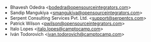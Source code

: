 - Bhavesh Odedra \<<bodedra@opensourceintegrators.com>\>
- Sandip Mangukiya \<<smangukiya@opensourceintegrators.com>\>
- Serpent Consulting Services Pvt. Ltd. \<<support@serpentcs.com>\>
- Patrick Wilson \<<pwilson@opensourceintegrators.com>\>
- Italo Lopes \<<italo.lopes@camptocamp.com>\>
- Iván Todorovich \<<ivan.todorovich@camptocamp.com>\>
